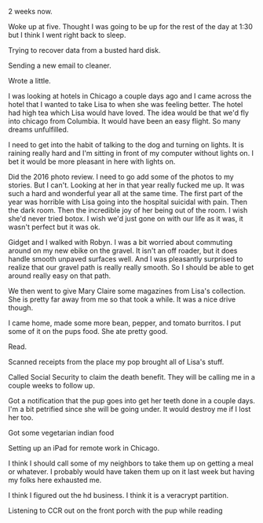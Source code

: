 2 weeks now. 

Woke up at five. Thought I was going to be up for the rest of the day at 1:30 but I think I went right back to sleep.

Trying to recover data from a busted hard disk.

Sending a new email to cleaner. 

Wrote a little.

I was looking at hotels in Chicago a couple days ago and I came across the hotel that I wanted to take Lisa to when she was feeling better. The hotel had high tea which Lisa would have loved. The idea would be that we'd fly into chicago from Columbia. It would have been an easy flight. So many dreams unfulfilled.

I need to get into the habit of talking to the dog and turning on lights. It is raining really hard and I'm sitting in front of my computer without lights on. I bet it would be more pleasant in here with lights on.

Did the 2016 photo review. I need to go add some of the photos to my stories. But I can't. Looking at her in that year really fucked me up. It was such a hard and wonderful year all at the same time. The first part of the year was horrible with Lisa going into the hospital suicidal with pain. Then the dark room. Then the incredible joy of her being out of the room. I wish she'd never tried botox. I wish we'd just gone on with our life as it was, it wasn't perfect but it was ok. 

Gidget and I walked with Robyn. I was a bit worried about commuting around on my new ebike on the gravel. It isn't an off roader, but it does handle smooth unpaved surfaces well. And I was pleasantly surprised to realize that our gravel path is really really smooth. So I should be able to get around really easy on that path.

We then went to give Mary Claire some magazines from Lisa's collection. She is pretty far away from me so that took a while. It was a nice drive though. 

I came home, made some more bean, pepper, and tomato burritos. I put some of it on the pups food. She ate pretty good.

Read.

Scanned receipts from the place my pop brought all of Lisa's stuff. 

Called Social Security to claim the death benefit. They will be calling me in a couple weeks to follow up. 

Got a notification that the pup goes into get her teeth done in a couple days. I'm a bit petrified since she will be going under. It would destroy me if I lost her too. 

Got some vegetarian indian food

Setting up an iPad for remote work in Chicago. 

I think I should call some of my neighbors to take them up on getting a meal or whatever. I probably would have taken them up on it last week but having my folks here exhausted me. 

I think I figured out the hd business. I think it is a veracrypt partition. 

Listening to CCR out on the front porch with the pup while reading